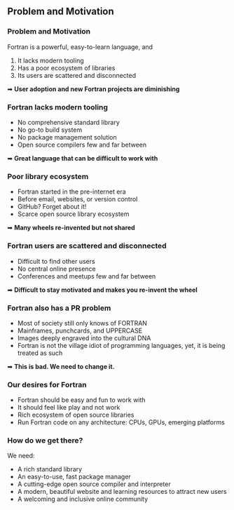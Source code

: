 <section>

## Problem and Motivation
</section>

<section>

### Problem and Motivation

Fortran is a powerful, easy-to-learn language, and

1. It lacks modern tooling
2. Has a poor ecosystem of libraries
3. Its users are scattered and disconnected

➡ **User adoption and new Fortran projects are diminishing**
</section>


<section>

### Fortran lacks modern tooling

* No comprehensive standard library
* No go-to build system
* No package management solution
* Open source compilers few and far between

➡ **Great language that can be difficult to work with**
</section>


<section>

### Poor library ecosystem

* Fortran started in the pre-internet era
* Before email, websites, or version control
* GitHub? Forget about it!
* Scarce open source library ecosystem

➡ **Many wheels re-invented but not shared**
</section>


<section>

### Fortran users are scattered and disconnected

* Difficult to find other users
* No central online presence
* Conferences and meetups few and far between
  
➡ **Difficult to stay motivated and makes you re-invent the wheel**
</section>


<section>

### Fortran also has a PR problem

* Most of society still only knows of FORTRAN
* Mainframes, punchcards, and UPPERCASE
* Images deeply engraved into the cultural DNA
* Fortran is not the village idiot of programming languages,
yet, it is being treated as such

➡ **This is bad. We need to change it.**
</section>


<section>

### Our desires for Fortran

* Fortran should be easy and fun to work with
* It should feel like play and not work
* Rich ecosystem of open source libraries
* Run Fortran code on any architecture: CPUs, GPUs, emerging platforms
</section>


<section>

### How do we get there?

We need:

* A rich standard library
* An easy-to-use, fast package manager
* A cutting-edge open source compiler and interpreter 
* A modern, beautiful website and learning resources to attract new users
* A welcoming and inclusive online community
</section>
